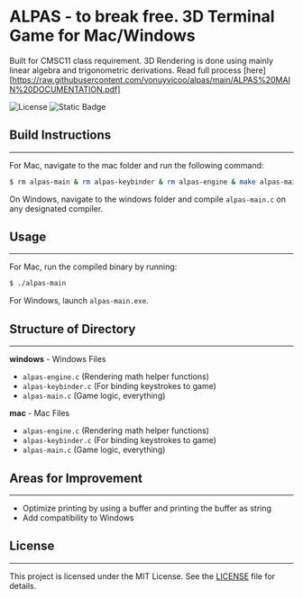 # ALPAS - to break free. 3D Terminal Game for Mac/Windows
Built for CMSC11 class requirement. 3D Rendering is done using mainly linear algebra and trigonometric derivations. Read full process [here][https://raw.githubusercontent.com/vonuyvicoo/alpas/main/ALPAS%20MAIN%20DOCUMENTATION.pdf]

![License](https://img.shields.io/badge/License-MIT-yellow.svg)
![Static Badge](https://img.shields.io/badge/C_Programming_Language-blue)

## Build Instructions
________________________

For Mac, navigate to the mac folder and run the following command:
```sh
$ rm alpas-main & rm alpas-keybinder & rm alpas-engine & make alpas-main && ./alpas-main
```

On Windows, navigate to the windows folder and compile `alpas-main.c` on any designated compiler.

## Usage
________________________

For Mac, run the compiled binary by running:
```sh
$ ./alpas-main
```

For Windows, launch `alpas-main.exe`.

## Structure of Directory
________________________

**windows** - Windows Files
- `alpas-engine.c` (Rendering math helper functions)
- `alpas-keybinder.c` (For binding keystrokes to game)
- `alpas-main.c` (Game logic, everything)

**mac** - Mac Files
- `alpas-engine.c` (Rendering math helper functions)
- `alpas-keybinder.c` (For binding keystrokes to game)
- `alpas-main.c` (Game logic, everything)

## Areas for Improvement
________________________

- Optimize printing by using a buffer and printing the buffer as string
- Add compatibility to Windows

## License
________________________

This project is licensed under the MIT License. See the [LICENSE](LICENSE.md) file for details.

